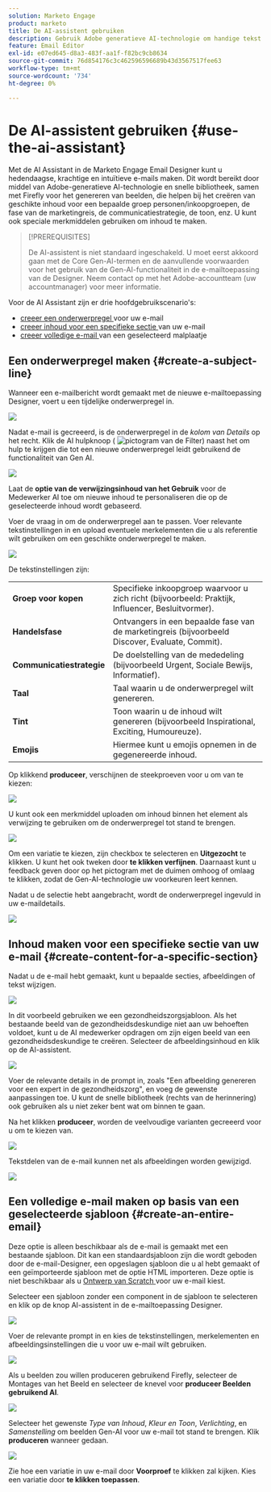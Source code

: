 ```yaml
---
solution: Marketo Engage
product: marketo
title: De AI-assistent gebruiken
description: Gebruik Adobe generatieve AI-technologie om handige tekst en/of afbeeldingen aan uw e-mails toe te voegen.
feature: Email Editor
exl-id: e07ed645-d8a3-483f-aa1f-f82bc9cb8634
source-git-commit: 76d854176c3c462596596689b43d3567517fee63
workflow-type: tm+mt
source-wordcount: '734'
ht-degree: 0%

---
```


# De AI-assistent gebruiken {#use-the-ai-assistant}

Met de AI Assistant in de Marketo Engage Email Designer kunt u hedendaagse, krachtige en intuïtieve e-mails maken. Dit wordt bereikt door middel van Adobe-generatieve AI-technologie en snelle bibliotheek, samen met Firefly voor het genereren van beelden, die helpen bij het creëren van geschikte inhoud voor een bepaalde groep personen/inkoopgroepen, de fase van de marketingreis, de communicatiestrategie, de toon, enz. U kunt ook speciale merkmiddelen gebruiken om inhoud te maken.

>[!PREREQUISITES]
>
>De AI-assistent is niet standaard ingeschakeld. U moet eerst akkoord gaan met de Core Gen-AI-termen en de aanvullende voorwaarden voor het gebruik van de Gen-AI-functionaliteit in de e-mailtoepassing van de Designer. Neem contact op met het Adobe-accountteam (uw accountmanager) voor meer informatie.

Voor de AI Assistant zijn er drie hoofdgebruikscenario&#39;s:

* [ creeer een onderwerpregel ](#create-a-subject-line) voor uw e-mail
* [ creeer inhoud voor een specifieke sectie ](#create-content-for-a-specific-section) van uw e-mail
* [ creeer volledige e-mail ](#create-an-entire-email) van een geselecteerd malplaatje

## Een onderwerpregel maken {#create-a-subject-line}

Wanneer een e-mailbericht wordt gemaakt met de nieuwe e-mailtoepassing Designer, voert u een tijdelijke onderwerpregel in.

![](assets/use-the-ai-assistant-1.png)

Nadat e-mail is gecreeerd, is de onderwerpregel in de _kolom van Details_ op het recht. Klik de AI hulpknoop ( ![ pictogram van de Filter ](assets/icon-ai-assistant.png)) naast het om hulp te krijgen die tot een nieuwe onderwerpregel leidt gebruikend de functionaliteit van Gen AI.

![](assets/use-the-ai-assistant-2.png)

Laat de **optie van de verwijzingsinhoud van het Gebruik** voor de Medewerker AI toe om nieuwe inhoud te personaliseren die op de geselecteerde inhoud wordt gebaseerd.

Voer de vraag in om de onderwerpregel aan te passen. Voer relevante tekstinstellingen in en upload eventuele merkelementen die u als referentie wilt gebruiken om een geschikte onderwerpregel te maken.

![](assets/use-the-ai-assistant-3.png)

De tekstinstellingen zijn:

<table><tbody>
  <tr>
    <td style="width:25%"><b>Groep voor kopen</b></td>
    <td>Specifieke inkoopgroep waarvoor u zich richt (bijvoorbeeld: Praktijk, Influencer, Besluitvormer).</td>
  </tr>
  <tr>
    <td style="width:25%"><b>Handelsfase</b></td>
    <td>Ontvangers in een bepaalde fase van de marketingreis (bijvoorbeeld Discover, Evaluate, Commit).</td>
  </tr>
  <tr>
    <td style="width:25%"><b>Communicatiestrategie</b></td>
    <td>De doelstelling van de mededeling (bijvoorbeeld Urgent, Sociale Bewijs, Informatief).</td>
  </tr>
  <tr>
    <td style="width:25%"><b>Taal</b></td>
    <td>Taal waarin u de onderwerpregel wilt genereren.</td>
  </tr>
  <tr>
    <td style="width:25%"><b>Tint</b></td>
    <td>Toon waarin u de inhoud wilt genereren (bijvoorbeeld Inspirational, Exciting, Humoureuze).</td>
  </tr>
  <tr>
    <td style="width:25%"><b>Emojis</b></td>
    <td>Hiermee kunt u emojis opnemen in de gegenereerde inhoud.</td>
  </tr>
</tbody>
</table>

Op klikkend **produceer**, verschijnen de steekproeven voor u om van te kiezen:

![](assets/use-the-ai-assistant-4.png)

U kunt ook een merkmiddel uploaden om inhoud binnen het element als verwijzing te gebruiken om de onderwerpregel tot stand te brengen.

![](assets/use-the-ai-assistant-5.png)

Om een variatie te kiezen, zijn checkbox te selecteren en **Uitgezocht** te klikken. U kunt het ook tweken door **te klikken verfijnen**. Daarnaast kunt u feedback geven door op het pictogram met de duimen omhoog of omlaag te klikken, zodat de Gen-AI-technologie uw voorkeuren leert kennen.

Nadat u de selectie hebt aangebracht, wordt de onderwerpregel ingevuld in uw e-maildetails.

![](assets/use-the-ai-assistant-6.png)

## Inhoud maken voor een specifieke sectie van uw e-mail {#create-content-for-a-specific-section}

Nadat u de e-mail hebt gemaakt, kunt u bepaalde secties, afbeeldingen of tekst wijzigen.

![](assets/use-the-ai-assistant-7.png)

In dit voorbeeld gebruiken we een gezondheidszorgsjabloon. Als het bestaande beeld van de gezondheidsdeskundige niet aan uw behoeften voldoet, kunt u de AI medewerker opdragen om zijn eigen beeld van een gezondheidsdeskundige te creëren. Selecteer de afbeeldingsinhoud en klik op de AI-assistent.

![](assets/use-the-ai-assistant-8.png)

Voer de relevante details in de prompt in, zoals &quot;Een afbeelding genereren voor een expert in de gezondheidszorg&quot;, en voeg de gewenste aanpassingen toe. U kunt de snelle bibliotheek (rechts van de herinnering) ook gebruiken als u niet zeker bent wat om binnen te gaan.

Na het klikken **produceer**, worden de veelvoudige varianten gecreeerd voor u om te kiezen van.

![](assets/use-the-ai-assistant-9.png)

Tekstdelen van de e-mail kunnen net als afbeeldingen worden gewijzigd.

![](assets/use-the-ai-assistant-10.png)

## Een volledige e-mail maken op basis van een geselecteerde sjabloon {#create-an-entire-email}

Deze optie is alleen beschikbaar als de e-mail is gemaakt met een bestaande sjabloon. Dit kan een standaardsjabloon zijn die wordt geboden door de e-mail-Designer, een opgeslagen sjabloon die u al hebt gemaakt of een geïmporteerde sjabloon met de optie HTML importeren. Deze optie is niet beschikbaar als u [ Ontwerp van Scratch ](/help/marketo/product-docs/email-marketing/email-designer/email-authoring.md#design-from-scratch) voor uw e-mail kiest.

Selecteer een sjabloon zonder een component in de sjabloon te selecteren en klik op de knop AI-assistent in de e-mailtoepassing Designer.

![](assets/use-the-ai-assistant-11.png)

Voer de relevante prompt in en kies de tekstinstellingen, merkelementen en afbeeldingsinstellingen die u voor uw e-mail wilt gebruiken.

![](assets/use-the-ai-assistant-12.png)

Als u beelden zou willen produceren gebruikend Firefly, selecteer de Montages van het Beeld en selecteer de knevel voor **produceer Beelden gebruikend AI**.

![](assets/use-the-ai-assistant-13.png)

Selecteer het gewenste _Type van Inhoud_, _Kleur en Toon_, _Verlichting_, en _Samenstelling_ om beelden Gen-AI voor uw e-mail tot stand te brengen. Klik **produceren** wanneer gedaan.

![](assets/use-the-ai-assistant-14.png)

Zie hoe een variatie in uw e-mail door **Voorproef** te klikken zal kijken. Kies een variatie door **te klikken toepassen**.
